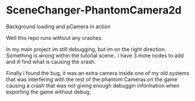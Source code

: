# SceneChanger-PhantomCamera2d
Background loading and pCamera in action


Well this repo runs without any crashes. 

In my main project im still debugging, but im on the right direction. 
Something is wrong within the tutorial scene.. i have 3 more nodes to add and ill find what is causing the crash.

Finally i found the bug, it was an extra camera inside one of my old systems that was interfering with the rest of the phantom Cameras on the game causing a crash that was not giving enough debuggin information when exporting the game without debug.
